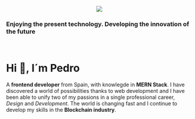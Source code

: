 <p align="center">
<img src="<img src="https://i.ibb.co/MRnSLxX/1.jpg" />
<h3>Enjoying the present technology. Developing the innovation of the future</h3>
</p>
<p align="center">&nbsp;</p>

# Hi :wave:, I´m Pedro

A **frontend developer** from Spain, with knowlegde in **MERN Stack**. I have discovered a world of possibilities thanks to web development and I have been able to unify two of my passions in a single professional career, *Design* and *Development*. The world is changing fast and I continue to develop my skills in the **Blockchain industry**.
